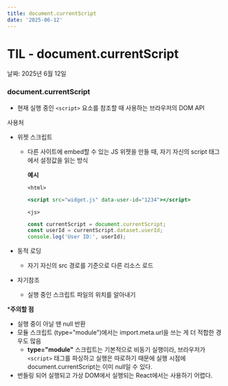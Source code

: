 ```yaml
---
title: document.currentScript
date: '2025-06-12'
---
```

# TIL - document.currentScript

날짜: 2025년 6월 12일

### **document.currentScript**

- 현재 실행 중인 `<script>` 요소를 참조할 때 사용하는 브라우저의 DOM API

사용처

- 위젯 스크립트
    - 다른 사이트에 embed할 수 있는 JS 위젯을 만들 때, 자기 자신의 script 태그에서 설정값을 읽는 방식
        
        **예시**
        
        `<html>`
        
        ```jsx
        <script src="widget.js" data-user-id="1234"></script>
        ```
        
        `<js>`
        
        ```jsx
        const currentScript = document.currentScript;
        const userId = currentScript.dataset.userId;
        console.log('User ID:', userId);
        ```
        
- 동적 로딩
    - 자기 자신의 src 경로를 기준으로 다른 리소스 로드
- 자기참조
    - 실행 중인 스크립트 파일의 위치를 알아내기
    

***주의할 점**

- 실행 중이 아닐 땐 null 반환
- 모듈 스크립트 (type="module")에서는 import.meta.url을 쓰는 게 더 적합한 경우도 많음
    - **type="module"** 스크립트는 기본적으로 비동기 실행이라, 브라우저가 `<script>` 태그를 파싱하고 실행은 따로하기 때문에 실행 시점에 document.currentScript는 이미 null일 수 있다.
- 번들링 되어 실행되고 가상 DOM에서 실행되는 React에서는 사용하기 어렵다.
